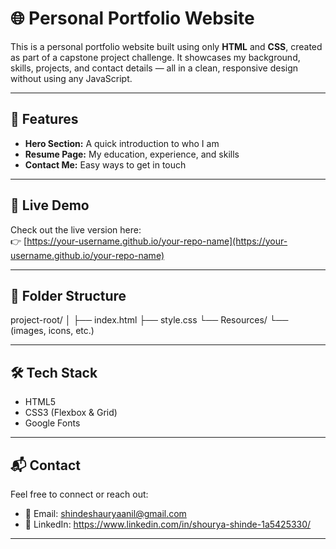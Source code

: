 # 🌐 Personal Portfolio Website

This is a personal portfolio website built using only **HTML** and **CSS**, created as part of a capstone project challenge. It showcases my background, skills, projects, and contact details — all in a clean, responsive design without using any JavaScript.

---

## 🧾 Features

- **Hero Section:** A quick introduction to who I am  
- **Resume Page:** My education, experience, and skills   
- **Contact Me:** Easy ways to get in touch

---

## 🔗 Live Demo

Check out the live version here:  
👉 [https://your-username.github.io/your-repo-name](https://your-username.github.io/your-repo-name)

---

## 📁 Folder Structure

project-root/
│
├── index.html
├── style.css
└── Resources/
└── (images, icons, etc.)

---

## 🛠 Tech Stack

- HTML5  
- CSS3 (Flexbox & Grid)  
- Google Fonts  

---


## 📬 Contact

Feel free to connect or reach out:

- 📧 Email: shindeshauryaanil@gmail.com
- 💼 LinkedIn: https://www.linkedin.com/in/shourya-shinde-1a5425330/

---
